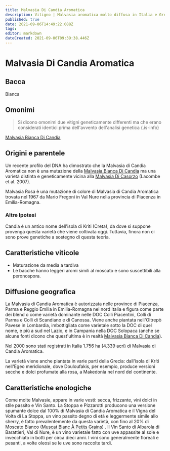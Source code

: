```yaml
---
title: Malvasia Di Candia Aromatica
description: Vitigno | Malvasia aromatica molto diffusa in Italia e Grecia.
published: true
date: 2021-09-06T14:49:22.088Z
tags: 
editor: markdown
dateCreated: 2021-09-06T09:39:38.446Z
---
```


# Malvasia Di Candia Aromatica

## Bacca
Bianca

## Omonimi
> Si dicono omonimi due vitigni geneticamente differenti ma che erano considerati identici prima dell'avvento dell'analisi genetica
{.is-info}

[Malvasia Bianca Di Candia](/vitigni/Italia/malvasia-bianca-di-candia)


## Origini e parentele
Un recente profilo del DNA ha dimostrato che la Malvasia di Candia Aromatica non è una mutazione della [Malvasia Bianca Di Candia](/vitigni/Italia/malvasia-bianca-di-candia) ma una varietà distinta e geneticamente vicina alla [Malvasia Di Casorzo](/vitigni/Italia/malvasia-di-casorzo) (Lacombe et al. 2007).

Malvasia Rosa è una mutazione di colore di Malvasia di Candia Aromatica trovata nel 1967 da Mario Fregoni in Val Nure nella provincia di Piacenza in Emilia-Romagna.

### Altre Ipotesi

Candia è un antico nome dell'isola di Kríti (Creta), da dove si suppone provenga questa varietà che viene coltivata oggi. Tuttavia, finora non ci sono prove genetiche a sostegno di questa teoria.

## Caratteristiche viticole

- Maturazione da media a tardiva 
- Le bacche hanno leggeri aromi simili al moscato e sono suscettibili alla peronospora.

## Diffusione geografica
La Malvasia di Candia Aromatica è autorizzata nelle province di Piacenza, Parma e Reggio Emilia in Emilia-Romagna nel nord Italia e figura come parte dei blend o come varietà dominante nelle DOC Colli Piacentini, Colli di Parma e Colli di Scandiano e di Canossa. Viene anche piantata nell'Oltrepò Pavese in Lombardia, imbottigliata come varietale sotto la DOC di quel nome, e più a sud nel Lazio, e in Campania nella DOC Solopaca (anche se alcune fonti dicono che quest'ultima è in realtà [Malvasia Bianca Di Candia](/vitigni/Italia/malvasia-bianca-di-candia)).

Nel 2000 sono stati registrati in Italia 1.756 ha (4.339 acri) di Malvasia di Candia Aromatica.

La varietà viene anche piantata in varie parti della Grecia: dall'isola di Kríti nell'Egeo meridionale, dove Douloufakis, per esempio, produce versioni secche e dolci profumate alla rosa, a Makedonía nel nord del continente.

## Caratteristiche enologiche

Come molte Malvasie, appare in varie vesti: secca, frizzante, vini dolci in stile passito e Vin Santo. La Stoppa e Pizzarotti producono una versione spumante dolce dal 100% di Malvasia di Candia Aromatica e il Vigna del Volta di La Stoppa, un vino passito degno di età e leggermente simile allo sherry, è fatto prevalentemente da questa varietà, con fino al 20% di Moscato Bianco ([Muscat Blanc À Petits Grains](/vitigni/Francia/muscat-blanc-a-petit-grains)) . Il Vin Santo di Albarola di Barattieri, Val di Nure, è un vino varietale fatto con uve appassite al sole e invecchiato in botti per circa dieci anni. I vini sono generalmente floreali e pesanti, a volte oleosi se le uve sono raccolte tardi.